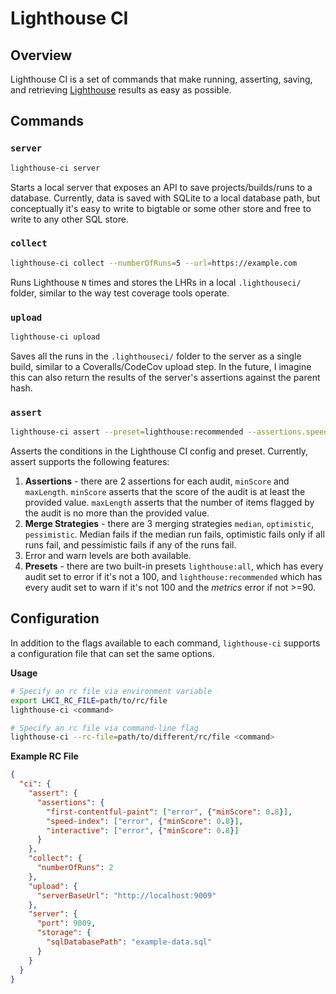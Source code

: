 # Lighthouse CI

## Overview

Lighthouse CI is a set of commands that make running, asserting, saving, and retrieving [Lighthouse](https://github.com/GoogleChrome/lighthouse) results as easy as possible.

## Commands

### `server`

```bash
lighthouse-ci server
```

Starts a local server that exposes an API to save projects/builds/runs to a database. Currently, data is saved with SQLite to a local database path, but conceptually it's easy to write to bigtable or some other store and free to write to any other SQL store.

### `collect`

```bash
lighthouse-ci collect --numberOfRuns=5 --url=https://example.com
```

Runs Lighthouse `N` times and stores the LHRs in a local `.lighthouseci/` folder, similar to the way test coverage tools operate.

### `upload`

```bash
lighthouse-ci upload
```

Saves all the runs in the `.lighthouseci/` folder to the server as a single build, similar to a Coveralls/CodeCov upload step. In the future, I imagine this can also return the results of the server's assertions against the parent hash.

### `assert`

```bash
lighthouse-ci assert --preset=lighthouse:recommended --assertions.speed-index=off
```

Asserts the conditions in the Lighthouse CI config and preset. Currently, assert supports the following features:

1. **Assertions** - there are 2 assertions for each audit, `minScore` and `maxLength`. `minScore` asserts that the score of the audit is at least the provided value. `maxLength` asserts that the number of items flagged by the audit is no more than the provided value.
2. **Merge Strategies** - there are 3 merging strategies `median`, `optimistic`, `pessimistic`. Median fails if the median run fails, optimistic fails only if all runs fail, and pessimistic fails if any of the runs fail.
3. Error and warn levels are both available.
4. **Presets** - there are two built-in presets `lighthouse:all`, which has every audit set to error if it's not a 100, and `lighthouse:recommended` which has every audit set to warn if it's not 100 and the _metrics_ error if not >=90.

## Configuration

In addition to the flags available to each command, `lighthouse-ci` supports a configuration file that can set the same options.

**Usage**

```bash
# Specify an rc file via environment variable
export LHCI_RC_FILE=path/to/rc/file
lighthouse-ci <command>

# Specify an rc file via command-line flag
lighthouse-ci --rc-file=path/to/different/rc/file <command>
```

**Example RC File**

```json
{
  "ci": {
    "assert": {
      "assertions": {
        "first-contentful-paint": ["error", {"minScore": 0.8}],
        "speed-index": ["error", {"minScore": 0.8}],
        "interactive": ["error", {"minScore": 0.8}]
      }
    },
    "collect": {
      "numberOfRuns": 2
    },
    "upload": {
      "serverBaseUrl": "http://localhost:9009"
    },
    "server": {
      "port": 9009,
      "storage": {
        "sqlDatabasePath": "example-data.sql"
      }
    }
  }
}
```
